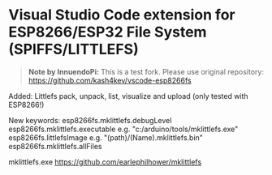 # Visual Studio Code extension for ESP8266/ESP32 File System (SPIFFS/LITTLEFS)

> **Note by InnuendoPi:** This is a test fork. Please use original repository: <https://github.com/kash4kev/vscode-esp8266fs>

Added: Littlefs pack, unpack, list, visualize and upload (only tested with ESP8266!)

New keywords:
esp8266fs.mklittlefs.debugLevel
esp8266fs.mklittlefs.executable e.g. "c:/arduino/tools/mklittlefs.exe"
esp8266fs.littlefsImage e.g. "(path)/(Name).mklittlefs.bin"
esp8266fs.mklittlefs.allFiles

mklittlefs.exe <https://github.com/earlephilhower/mklittlefs>
